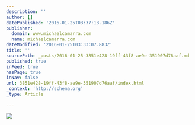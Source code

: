```yaml
---
description: ''
author: []
datePublished: '2016-01-25T03:37:13.186Z'
publisher:
  domain: www.michaelcamarra.com
  name: michaelcamarra.com
dateModified: '2016-01-25T03:33:07.883Z'
title: ''
sourcePath: _posts/2016-01-25-3851e428-19ff-43f8-ae9e-351907d76aaf.md
published: true
inFeed: true
hasPage: true
inNav: false
url: 3851e428-19ff-43f8-ae9e-351907d76aaf/index.html
_context: 'http://schema.org'
_type: Article

---
```

![](http://static1.squarespace.com/static/54dea7d5e4b045091b12175e/54e5120fe4b0a42179a64067/54e5120fe4b0773025012840/1424298595965/Project_pages_vert_FB_1.jpg?format=1000w)